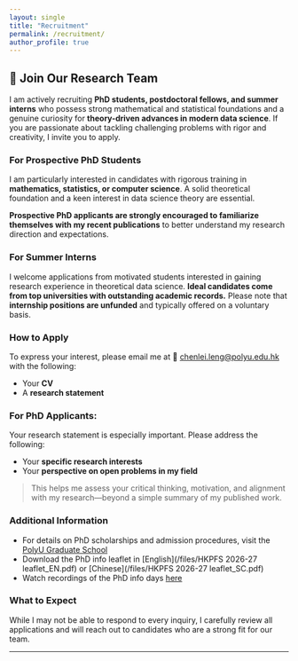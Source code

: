 ```yaml
---
layout: single
title: "Recruitment"
permalink: /recruitment/
author_profile: true
---
```


## 🚀 Join Our Research Team

I am actively recruiting **PhD students, postdoctoral fellows, and summer interns** who possess strong mathematical and statistical foundations and a genuine curiosity for **theory-driven advances in modern data science**. If you are passionate about tackling challenging problems with rigor and creativity, I invite you to apply.

### For Prospective PhD Students

I am particularly interested in candidates with rigorous training in **mathematics, statistics, or computer science**. A solid theoretical foundation and a keen interest in data science theory are essential.

**Prospective PhD applicants are strongly encouraged to familiarize themselves with my recent publications** to better understand my research direction and expectations.

### For Summer Interns

I welcome applications from motivated students interested in gaining research experience in theoretical data science. **Ideal candidates come from top universities with outstanding academic records.** Please note that **internship positions are unfunded** and typically offered on a voluntary basis.

### How to Apply

To express your interest, please email me at 📧 [chenlei.leng@polyu.edu.hk](mailto:chenlei.leng@polyu.edu.hk) with the following:

- Your **CV**
- A **research statement**

### For PhD Applicants:
Your research statement is especially important. Please address the following:

- Your **specific research interests**
- Your **perspective on open problems in my field**

> This helps me assess your critical thinking, motivation, and alignment with my research—beyond a simple summary of my published work.

### Additional Information

- For details on PhD scholarships and admission procedures, visit the [PolyU Graduate School](https://www.polyu.edu.hk/gs/)
- Download the PhD info leaflet in [English](/files/HKPFS 2026-27 leaflet_EN.pdf) or [Chinese](/files/HKPFS 2026-27 leaflet_SC.pdf)
- Watch recordings of the PhD info days [here](https://www.polyu.edu.hk/gs/news-and-events/phd-info-days-2025/)

### What to Expect

While I may not be able to respond to every inquiry, I carefully review all applications and will reach out to candidates who are a strong fit for our team.

---